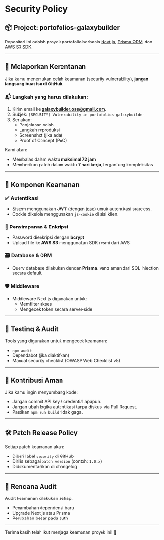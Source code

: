 # Security Policy

## 📦 Project: portofolios-galaxybuilder

Repositori ini adalah proyek portofolio berbasis [Next.js](https://nextjs.org/), [Prisma ORM](https://www.prisma.io/), dan [AWS S3 SDK](https://docs.aws.amazon.com/AWSJavaScriptSDK/latest/).

---

## 📢 Melaporkan Kerentanan

Jika kamu menemukan celah keamanan (security vulnerability), **jangan langsung buat isu di GitHub**.

### 📬 Langkah yang harus dilakukan:
1. Kirim email ke **galaxybuilder.oss@gmail.com**.
2. Subjek: `[SECURITY] Vulnerability in portofolios-galaxybuilder`
3. Sertakan:
   - Penjelasan celah
   - Langkah reproduksi
   - Screenshot (jika ada)
   - Proof of Concept (PoC)

Kami akan:
- Membalas dalam waktu **maksimal 72 jam**
- Memberikan patch dalam waktu **7 hari kerja**, tergantung kompleksitas

---

## 🧰 Komponen Keamanan

### ✅ Autentikasi
- Sistem menggunakan **JWT** (dengan [jose](https://github.com/panva/jose)) untuk autentikasi stateless.
- Cookie dikelola menggunakan `js-cookie` di sisi klien.

### 🔐 Penyimpanan & Enkripsi
- Password dienkripsi dengan **bcrypt**
- Upload file ke **AWS S3** menggunakan SDK resmi dari AWS

### 🗃️ Database & ORM
- Query database dilakukan dengan **Prisma**, yang aman dari SQL Injection secara default.

### 🛡️ Middleware
- Middleware Next.js digunakan untuk:
  - Memfilter akses
  - Mengecek token secara server-side

---

## 🧪 Testing & Audit

Tools yang digunakan untuk mengecek keamanan:
- `npm audit`
- Dependabot (jika diaktifkan)
- Manual security checklist (OWASP Web Checklist v5)

---

## 🤝 Kontribusi Aman

Jika kamu ingin menyumbang kode:
- Jangan commit API key / credential apapun.
- Jangan ubah logika autentikasi tanpa diskusi via Pull Request.
- Pastikan `npm run build` tidak gagal.

---

## 🛠️ Patch Release Policy

Setiap patch keamanan akan:
- Diberi label `security` di GitHub
- Dirilis sebagai `patch version` (contoh: `1.0.x`)
- Didokumentasikan di changelog

---

## 📅 Rencana Audit

Audit keamanan dilakukan setiap:
- Penambahan dependensi baru
- Upgrade Next.js atau Prisma
- Perubahan besar pada auth

---

Terima kasih telah ikut menjaga keamanan proyek ini! 🙌
